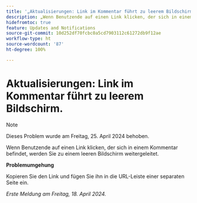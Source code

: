 ```yaml
---
title: '„Aktualisierungen: Link im Kommentar führt zu leerem Bildschirm“'
description: „Wenn Benutzende auf einen Link klicken, der sich in einem Kommentar befindet, werden sie zu einem leeren Bildschirm weitergeleitet. Eine Problemumgehung ist verfügbar.“
hidefromtoc: true
feature: Updates and Notifications
source-git-commit: 10d252df70fcbc0a5cd7903112c61272db9f12ae
workflow-type: ht
source-wordcount: '87'
ht-degree: 100%

---
```



# Aktualisierungen: Link im Kommentar führt zu leerem Bildschirm.

>[!NOTE]
>
>Dieses Problem wurde am Freitag, 25. April 2024 behoben.

Wenn Benutzende auf einen Link klicken, der sich in einem Kommentar befindet, werden Sie zu einem leeren Bildschirm weitergeleitet.

**Problemumgehung**

Kopieren Sie den Link und fügen Sie ihn in die URL-Leiste einer separaten Seite ein.

_Erste Meldung am Freitag, 18. April 2024._


